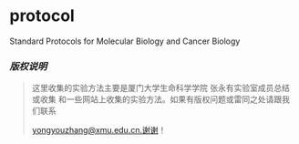 # protocol
Standard Protocols for Molecular Biology and Cancer Biology

### ***版权说明***

> 这里收集的实验方法主要是厦门大学生命科学学院 张永有实验室成员总结或收集
> 和一些网站上收集的实验方法。如果有版权问题或雷同之处请跟我们联系
>
> yongyouzhang@xmu.edu.cn.谢谢！

### 